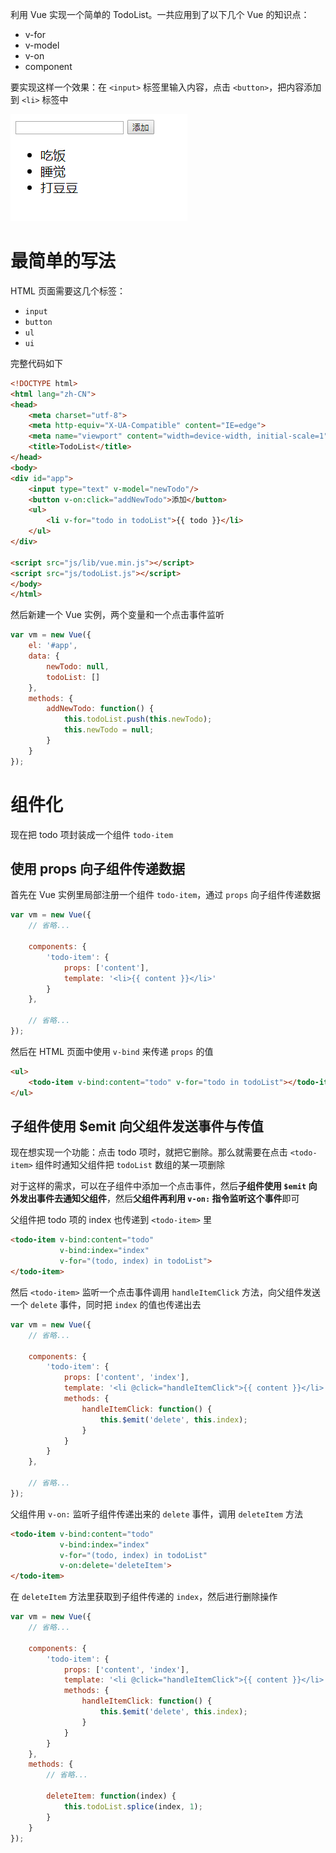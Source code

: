 利用 Vue 实现一个简单的 TodoList。一共应用到了以下几个 Vue 的知识点：

- v-for
- v-model
- v-on
- component

<!-- more -->

要实现这样一个效果：在 `<input>` 标签里输入内容，点击 `<button>`，把内容添加到 `<li>` 标签中

![](Snipaste_2019-06-08_19-49-21.png)

# 最简单的写法

HTML 页面需要这几个标签：

- `input`
- `button`
- `ul`
- `ui`

完整代码如下

```html
<!DOCTYPE html>
<html lang="zh-CN">
<head>
    <meta charset="utf-8">
    <meta http-equiv="X-UA-Compatible" content="IE=edge">
    <meta name="viewport" content="width=device-width, initial-scale=1">
    <title>TodoList</title>
</head>
<body>
<div id="app">
	<input type="text" v-model="newTodo"/>
	<button v-on:click="addNewTodo">添加</button>
	<ul>
		<li v-for="todo in todoList">{{ todo }}</li>
	</ul>
</div>

<script src="js/lib/vue.min.js"></script>
<script src="js/todoList.js"></script>
</body>
</html>
```

然后新建一个 Vue 实例，两个变量和一个点击事件监听

```javascript
var vm = new Vue({
	el: '#app',
	data: {
		newTodo: null,
		todoList: []
	},
	methods: {
		addNewTodo: function() {
			this.todoList.push(this.newTodo);
			this.newTodo = null;
		}
	}
});
```

# 组件化

现在把 todo 项封装成一个组件 `todo-item`

## 使用 props 向子组件传递数据

首先在 Vue 实例里局部注册一个组件 `todo-item`，通过 `props` 向子组件传递数据

```javascript
var vm = new Vue({
	// 省略...
	
	components: {
		'todo-item': {
			props: ['content'],
			template: '<li>{{ content }}</li>'
		}
	},
	
	// 省略...
});
```

然后在 HTML 页面中使用 `v-bind` 来传递 `props` 的值

```html
<ul>
	<todo-item v-bind:content="todo" v-for="todo in todoList"></todo-item>
</ul>
```

## 子组件使用 $emit 向父组件发送事件与传值

现在想实现一个功能：点击 todo 项时，就把它删除。那么就需要在点击 `<todo-item>` 组件时通知父组件把 `todoList` 数组的某一项删除

对于这样的需求，可以在子组件中添加一个点击事件，然后**子组件使用 `$emit` 向外发出事件去通知父组件**，然后**父组件再利用 `v-on:` 指令监听这个事件**即可

父组件把 todo 项的 index 也传递到 `<todo-item>` 里

```html
<todo-item v-bind:content="todo"
		   v-bind:index="index"
		   v-for="(todo, index) in todoList">
</todo-item>
```

然后 `<todo-item>` 监听一个点击事件调用 `handleItemClick` 方法，向父组件发送一个 `delete` 事件，同时把 `index` 的值也传递出去

```javascript
var vm = new Vue({
	// 省略...
	
	components: {
		'todo-item': {
			props: ['content', 'index'],
			template: '<li @click="handleItemClick">{{ content }}</li>',
			methods: {
				handleItemClick: function() {
					this.$emit('delete', this.index);
				}
			}
		}
	},
	
	// 省略...
});
```

父组件用 `v-on:` 监听子组件传递出来的 `delete` 事件，调用 `deleteItem` 方法

```html
<todo-item v-bind:content="todo"
		   v-bind:index="index"
		   v-for="(todo, index) in todoList" 
		   v-on:delete='deleteItem'>
</todo-item>
```

在 `deleteItem` 方法里获取到子组件传递的 `index`，然后进行删除操作

```javascript
var vm = new Vue({
	// 省略...
	
	components: {
		'todo-item': {
			props: ['content', 'index'],
			template: '<li @click="handleItemClick">{{ content }}</li>',
			methods: {
				handleItemClick: function() {
					this.$emit('delete', this.index);
				}
			}
		}
	},
	methods: {
		// 省略...
		
		deleteItem: function(index) {
			this.todoList.splice(index, 1);
		}
	}
});
```
